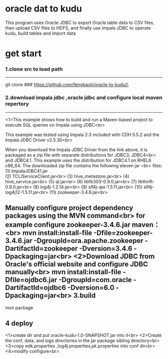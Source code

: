 oracle dat to kudu
==================
This program uses Oracle JDBC to export Oracle table data to CSV files, then upload CSV files to HDFS, and finally use impala JDBC to operate kudu, build tables and import data

get start
===================
### 1.clone src to load path<br />
-----------------------
git clone ### https://github.com/fengbaoli/oracle-to-kudu/\
### 2.download impala jdbc ,oracle jdbc and configure local maven repertory<br />
-----------------------
<1>This example shows how to build and run a Maven-based project to execute SQL queries on Impala using JDBC\<br> 

This example was tested using Impala 2.3 included with CDH 5.5.2 and the Impala JDBC Driver v2.5.30\<br> 

When you download the Impala JDBC Driver from the link above, it is packaged as a zip file with separate distributions for JDBC3, JDBC4\<br> 
and JDBC4.1. This example uses the distribution for JDBC4.1 on RHEL6 x86_64. The downloaded zip file contains the following eleven jar \<br> files:
(1)  ImpalaJDBC41.jar <br> 
(2)  TCLIServiceClient.jar\<br> 
(3)  hive_metastore.jar\<br> 
(4)  hive_service.jar\<br> 
(5)  ql.jar\<br> 
(6)  libfb303-0.9.0.jar\<br> 
(7)  libthrift-0.9.0.jar\<br> 
(8)  log4j-1.2.14.jar\<br> 
(9)  slf4j-api-1.5.11.jar\<br> 
(10) slf4j-log4j12-1.5.11.jar\<br> 
(11) zookeeper-3.4.6.jar\<br> 

Manually configure project dependency packages using the MVN command\<br> 
for example configure zookeeper-3.4.6.jar maven：\<br> 
mvn install:install-file -Dfile=zookeeper-3.4.6.jar -DgroupId=ora.apache.zookeeper -DartifactId=zookeeper -Dversion=3.4.6  -Dpackaging=jar\<br> 
<2>Download JDBC from Oracle's official website and configure JDBC manually\<br> 
mvn install:install-file -Dfile=ojdbc6.jar -DgroupId=com.oracle -DartifactId=ojdbc6 -Dversion=6.0  -Dpackaging=jar\<br> 
3.build
---------------------------------
mvn package

4 deploy
------------------------------------
<1>create dir and put oracle-kudu-1.0-SNAPSHOT.jar into it\<br> 
<2>Create the conf, data, and logs directories in the jar package sibling directory\<br> 
<3>copy edk.properties ,log4j.properties,pk.properties into conf dir\<br> 
<4>modify configure\<br> 




